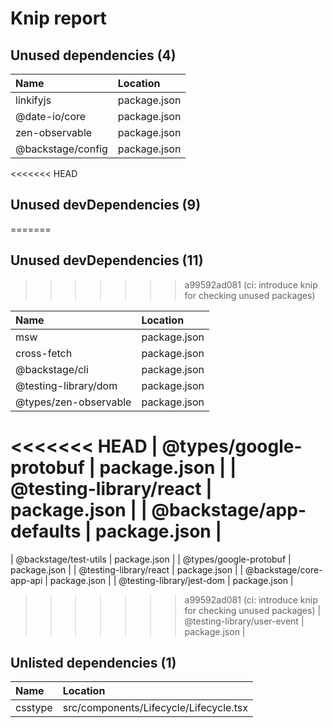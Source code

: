 # Knip report

## Unused dependencies (4)

| Name              | Location     |
|:------------------|:-------------|
| linkifyjs         | package.json |
| @date-io/core     | package.json |
| zen-observable    | package.json |
| @backstage/config | package.json |

<<<<<<< HEAD
## Unused devDependencies (9)
=======
## Unused devDependencies (11)
>>>>>>> a99592ad081 (ci: introduce knip for checking unused packages)

| Name                        | Location     |
|:----------------------------|:-------------|
| msw                         | package.json |
| cross-fetch                 | package.json |
| @backstage/cli              | package.json |
| @testing-library/dom        | package.json |
| @types/zen-observable       | package.json |
<<<<<<< HEAD
| @types/google-protobuf      | package.json |
| @testing-library/react      | package.json |
| @backstage/app-defaults     | package.json |
=======
| @backstage/test-utils       | package.json |
| @types/google-protobuf      | package.json |
| @testing-library/react      | package.json |
| @backstage/core-app-api     | package.json |
| @testing-library/jest-dom   | package.json |
>>>>>>> a99592ad081 (ci: introduce knip for checking unused packages)
| @testing-library/user-event | package.json |

## Unlisted dependencies (1)

| Name    | Location                               |
|:--------|:---------------------------------------|
| csstype | src/components/Lifecycle/Lifecycle.tsx |

